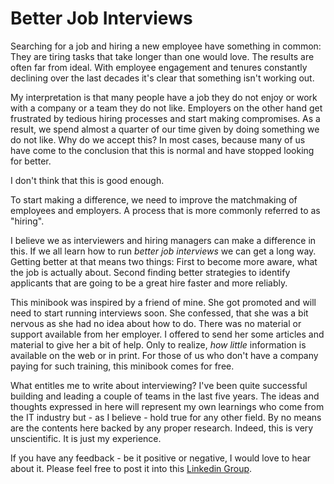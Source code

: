 # Better Job Interviews

Searching for a job and hiring a new employee have something in common: They are tiring tasks that take longer than one would love. The results are often far from ideal. With employee engagement and tenures constantly declining over the last decades it's clear that something isn't working out. 

My interpretation is that many people have a job they do not enjoy or work with a company or a team they do not like. Employers on the other hand get frustrated by tedious hiring processes and start making compromises. As a result, we spend almost a quarter of our time given by doing something we do not like. Why do we accept this? In most cases, because many of us have come to the conclusion that this is normal and have stopped looking for better. 

I don't think that this is good enough. 

To start making a difference, we need to improve the matchmaking of employees and employers. A process that is more commonly referred to as "hiring". 

I believe we as interviewers and hiring managers can make a difference in this. If we all learn how to run _better job interviews_ we can get a long way. Getting better at that means two things: First to become more aware, what the job is actually about. Second finding better strategies to identify applicants that are going to be a great hire faster and more reliably. 

This minibook was inspired by a friend of mine. She got promoted and will need to start running interviews soon. She confessed, that she was a bit nervous as she had no idea about how to do. There was no material or support available from her employer. I offered to send her some articles and material to give her a bit of help. Only to realize, _how little_ information is available on the web or in print. For those of us who don't have a company paying for such training, this minibook comes for free. 

What entitles me to write about interviewing? I've been quite successful building and leading a couple of teams in the last five years. The ideas and thoughts expressed in here will represent my own learnings who come from the IT industry but - as I believe - hold true for any other field. By no means are the contents here backed by any proper research. Indeed, this is very unscientific. It is just my experience. 

If you have any feedback - be it positive or negative, I would love to hear about it. Please feel free to post it into this [Linkedin Group](https://www.linkedin.com/groups/8718539/).